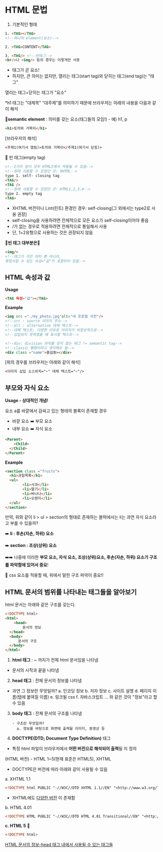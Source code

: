# HTML 문법

1.  기본적인 형태

```html
1. <TAG></TAG> 
<!--하나의 element(요소)-->

2. <TAG>CONTENT</TAG>

3. <TAG/> <!--빈태그-->
<br/>나 <img/> 등의 경우는 이렇게만 사용

```

-   태그가 곧 요소!
-   하지만, 큰 의미는 없지만, 열리는 태그(start tag)와 닫히는 태그(end tag)는 "태그"

열리는 태그+닫히는 태그가 "요소"

*h1 태그는 "대제목" "대주제"를 의미하기 때문에 브라우저는 아래의 내용을 다음과 같이 해석

🌟**semantic element** : 의미를 갖는 요소(태그들의 모임!) - 예) h1, p

```html
<h1>토끼와 거북이</h1>

```

[브라우저의 해석]

```html
<주제1(여기서 열림)>토끼와 거북이</주제1(여기서 닫힘)>

```

🌟 빈 태그(empty tag)

```html
<!--2가지 방식 모두 HTML5에서 적용될 수 있음-->
<!--원래 사용할 수 있었던 곳: XHTML-->
type 1. self- closing tag 
<TAG/>
<TAG />
<!--원래 사용할 수 있었던 곳: HTML1,2,3,4-->
type 2. empty tag
<TAG>


```

-   XHTML 버전이나 Lint(린트) 환경인 경우: self-closing[그 외에서는 type2로 사용 권장]
-   self-closing을 사용하려면 전체적으로 모든 요소가 self-closing이어야 좋음
-   /가 없는 경우로 적용하려면 전체적으로 통일해서 사용
-   단, 1+2유형으로 사용하는 것은 권장되지 않음

**🌟빈 태그 대부분은🌟**

```html
<img/>
<!--태그가 가진 의미 뿐 아니라,
확장시킬 수 있는 속성="값"이 포함되어 있음-->

```

## HTML 속성과 값

**Usage**

```html
<TAG 속성="값"></TAG>

```

**Example**

```html
<img src ="./my_photo.jpg"alt="내 프로필 사진"/>
<!--src : source 이미지 주소-->
<!--alt : alternative 대체 텍스트-->
<!--대체 텍스트: 다양한 이유로 이미지가 비정상적으로-->
<!--삽입되지 못하였을 때 표시할 텍스트-->

<!--div: division 의미를 갖지 않는 태그 != semantic tag-->
<!--class는 별명이라고 생각해도 됨-->
<div class ="name">홍길동></div>

```

[위의 경우를 브라우저는 아래와 같이 해석]

```html
<이미지 삽입 소스위치="~" 대체 텍스트="~"/>

```

## 부모와 자식 요소

**Usage - 상대적인 개념!**

요소 a를 바깥에서 감싸고 있는 형태의 블록이 존재할 경우

-   바깥 요소 ➡️ 부모 요소
-   내부 요소 ➡️ 자식 요소

```html
<Parent>
	<Child>
  </Child>
</Parent>

```

**Example**

```html
<section class ="fruits">
  <h1>과일목록</h1>
  <ul>
		<li>사과</li>
		<li>딸기</li>
		<li>바나나</li>
		<li>오렌지</li>
  </ul>
</section>

```

만약, 위와 같이 li > ul > section의 형태로 존재하는 블럭에서는 li는 과연 자식 요소라고 부를 수 있을까?

➡️ **li : 후손(자손, 하위) 요소**

➡️ **section : 조상(상위) 요소**

➡️➡️ 나중에 이러한 **부모 요소, 자식 요소, 조상(상위)요소, 후손(자손, 하위) 요소가 구조를 파악함에 있어서 중요**!

🌟 css 요소를 적용할 때, 위에서 말한 구조 파악이 중요!!

## HTML 문서의 범위를 나타내는 태그들을 알아보기

html 문서는 아래와 같은 구조를 갖는다.

```html
<!DOCTYPE html>
<html>
	<head>
		문서의 정보
  </head>
  <body>
	  문서의 구조
  </body>
</html>

```

1.  **html 태그** : <html>~</html> 까지가 전체 html 문서임을 나타냄

-   문서의 시작과 끝을 나타냄

2.  **head 태그** : 전체 문서의 정보를 나타냄

-   과연 그 정보란 무엇일까? a. 인코딩 정보 b. 저자 정보 c. 사이트 설명 d. 페이지 이름(탭에 붙여질 이름) e. 링크될 css f. 자바스크립트 ... 와 같은 것이 "정보"라고 할 수 있음

3.  **body 태그** : 전체 문서의 구조를 나타냄
    
    ```
    - 구조란 무엇일까?
      a. 정보를 바탕으로 화면에 출력될 이미지, 동영상 등
    
    ```
    
4.  **DOCTYPE(DTD; Document Type Definition)** 태그
    

-   특정 html 파일이 브라우저에서 **어떤 버전으로 해석되어 출력**될 지 정의

(HTML 버전) - HTML 1~5(현재 표준은 HTML5), XHTML

-   DOCTYPE은 버전에 따라 아래와 같이 사용될 수 있음

a. XHTML 1.1

```html
<!DOCTYPE html PUBLIC "-//W3C//DTD XHTML 1.1//EN" "<http://www.w3.org/TR/xhtml11/DTD/xhtml11.dtd>">

```

-   XHTML에도 [다양한 버전](https://en.wikipedia.org/wiki/Document_type_declaration) 이 존재함

b. HTML 4.01

```html
<!DOCTYPE HTML PUBLIC "-//W3C//DTD HTML 4.01 Transitional//EN" "<http://www.w3.org/TR/html4/loose.dtd>">

```

**c. HTML 5** 🌟

```html
<!DOCTYPE html>

```

[HTML 문서의 정보-head 태그 내에서 사용될 수 있는 태그들](https://www.notion.so/HTML-head-01ee874834724069910641d57ffb9288)

